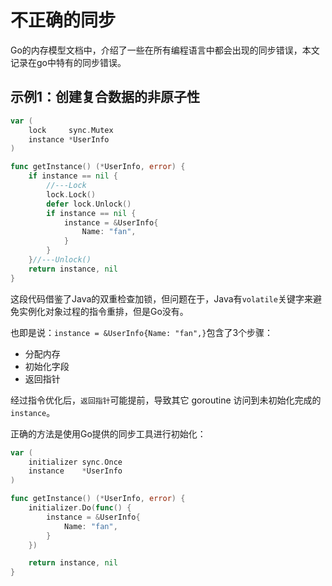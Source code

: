 # 不正确的同步

Go的内存模型文档中，介绍了一些在所有编程语言中都会出现的同步错误，本文记录在go中特有的同步错误。

## 示例1：创建复合数据的非原子性

```go
var (
    lock     sync.Mutex
    instance *UserInfo
)

func getInstance() (*UserInfo, error) {
    if instance == nil {
        //---Lock
        lock.Lock()
        defer lock.Unlock()
        if instance == nil {
            instance = &UserInfo{
                Name: "fan",
            }
        }
    }//---Unlock()
    return instance, nil
}
```

这段代码借鉴了Java的双重检查加锁，但问题在于，Java有`volatile`关键字来避免实例化对象过程的指令重排，但是Go没有。

也即是说：`instance = &UserInfo{Name: "fan",}`包含了3个步骤：

- 分配内存
- 初始化字段
- 返回指针

经过指令优化后，`返回指针`可能提前，导致其它 goroutine 访问到未初始化完成的`instance`。

正确的方法是使用Go提供的同步工具进行初始化：

```go
var (
	initializer sync.Once
	instance    *UserInfo
)

func getInstance() (*UserInfo, error) {
	initializer.Do(func() {
		instance = &UserInfo{
			Name: "fan",
		}
	})

	return instance, nil
}
```